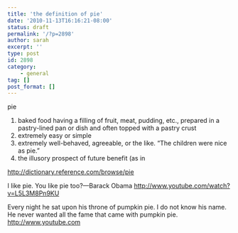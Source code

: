 ```yaml
---
title: 'the definition of pie'
date: '2010-11-13T16:16:21-08:00'
status: draft
permalink: '/?p=2898'
author: sarah
excerpt: ''
type: post
id: 2898
category:
    - general
tag: []
post_format: []
---
```

pie

1. baked food having a filling of fruit, meat, pudding, etc., prepared in a pastry-lined pan or dish and often topped with a pastry crust
2. extremely easy or simple
3. extremely well-behaved, agreeable, or the like. “The children were nice as pie.”
4. the illusory prospect of future benefit (as in

 http://dictionary.reference.com/browse/pie

I like pie. You like pie too?—Barack Obama http://www.youtube.com/watch?v=L5L3M8Pn9KU

Every night he sat upon his throne of pumpkin pie. I do not know his name. He never wanted all the fame that came with pumpkin pie. http://www.youtube.com